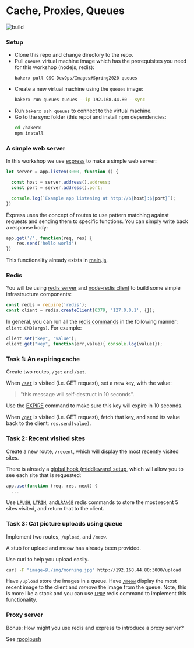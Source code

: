 Cache, Proxies, Queues
=========================

![build](https://travis-ci.org/CSC-DevOps/Queues.svg?branch=master)

### Setup

* Clone this repo and change directory to the repo.
* Pull `queues` virtual machine image which has the prerequisites you need for this workshop (nodejs, redis):
  ```
  bakerx pull CSC-DevOps/Images#Spring2020 queues
  ```
* Create a new virtual machine using the `queues` image:
  ```bash
  bakerx run queues queues --ip 192.168.44.80 --sync
  ```
* Run `bakerx ssh queues` to connect to the virtual machine.
* Go to the sync folder (this repo) and install npm dependencies:
  ```bash
  cd /bakerx
  npm install
  ```

### A simple web server

In this workshop we use [express](http://expressjs.com/) to make a simple web server:

```js
let server = app.listen(3000, function () {

  const host = server.address().address;
  const port = server.address().port;

  console.log(`Example app listening at http://${host}:${port}`);
})
```

Express uses the concept of routes to use pattern matching against requests and sending them to specific functions. You can simply write back a response body:

```js
app.get('/', function(req, res) {
	res.send('hello world')
})
```

This functionality already exists in [main.js](./main.js).

### Redis

You will be using [redis server](http://redis.io/) and [node-redis client](https://github.com/mranney/node_redis) to build some simple infrastructure components:

```js
const redis = require('redis');
const client = redis.createClient(6379, '127.0.0.1', {});
```

In general, you can run all the [redis commands](https://redis.io/commands) in the following manner: `client.CMD(args)`. For example:

```js
client.set("key", "value");
client.get("key", function(err,value){ console.log(value)});
```

### Task 1: An expiring cache

Create two routes, `/get` and `/set`.

When [`/set`](http://192.168.44.80:3000/set) is visited (i.e. GET request), set a new key, with the value:
> "this message will self-destruct in 10 seconds".

Use the [EXPIRE](https://redis.io/commands/expire) command to make sure this key will expire in 10 seconds.

When [`/get`](http://192.168.44.80:3000/get) is visited (i.e. GET request), fetch that key, and send its value back to the client: `res.send(value)`.


### Task 2: Recent visited sites

Create a new route, `/recent`, which will display the most recently visited sites.

There is already a [global hook (middleware) setup](./main.js#L14-L21), which will allow you to see each site that is requested:

```js
app.use(function (req, res, next) {
  ...
```

Use [`LPUSH`](https://redis.io/commands/lpush), [`LTRIM`](https://redis.io/commands/ltrim), and[`LRANGE`](https://redis.io/commands/lrange) redis commands to store the most recent 5 sites visited, and return that to the client.

### Task 3: Cat picture uploads using queue

Implement two routes, `/upload`, and `/meow`.
 
A stub for upload and meow has already been provided.

Use curl to help you upload easily.

```bash
curl -F "image=@./img/morning.jpg" http://192.168.44.80:3000/upload
```

Have `/upload` store the images in a queue.  Have [`/meow`](http://192.168.44.80:3000/meow) display the most recent image to the client and *remove* the image from the queue. Note, this is more like a stack and you can use [`LPOP`](https://redis.io/commands/lpop) redis command to implement this functionality.

### Proxy server

Bonus: How might you use redis and express to introduce a proxy server?

See [rpoplpush](http://redis.io/commands/rpoplpush)
